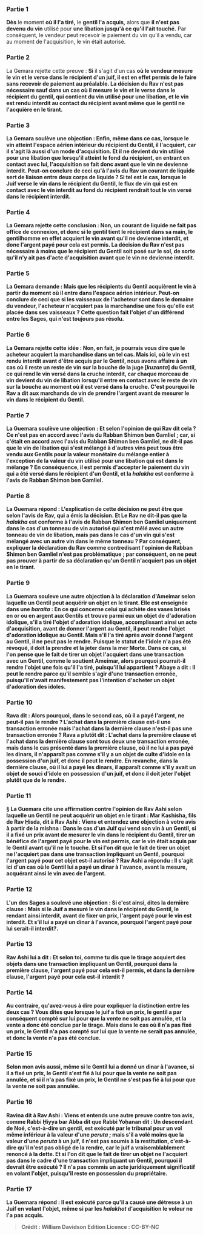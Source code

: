 
### Partie 1
<b>Dès</b> le moment <b>où il l'a tiré,</b> le <b>gentil l'a acquis,</b> alors que <b>il n'est pas devenu du vin</b> utilisé pour <b>une libation jusqu'à ce qu'il l'ait touché.</b> Par conséquent, le vendeur peut recevoir le paiement du vin qu'il a vendu, car au moment de l'acquisition, le vin était autorisé.

### Partie 2
La Gemara rejette cette preuve : <b>Si</b> il s'agit d'un cas <b>où le vendeur <b>mesure</b> le vin <b>et le verse</b> <b>dans le récipient d'un juif,</b> il est <b>en effet</b> permis de le faire sans recevoir de paiement au préalable. La décision du Rav <b>n'est pas nécessaire</b> sauf dans un cas <b>où il mesure</b> le vin <b>et le verse</b> dans le récipient du <b>gentil,</b> qui contient du vin utilisé pour une libation, et le vin est rendu interdit au contact du récipient avant même que le gentil ne l'acquière en le tirant.

### Partie 3
La Gemara soulève une objection : <b>Enfin,</b> même dans ce cas, <b>lorsque</b> le vin <b>atteint l'<b>espace aérien</b> intérieur du <b>récipient du Gentil, il l'acquiert,</b> car il s'agit là aussi d'un mode d'acquisition. Et <b>il ne devient du vin</b> utilisé pour <b>une libation que lorsqu'il atteint le fond du récipient,</b> en entrant en contact avec lui, l'acquisition se fait donc avant que le vin ne devienne interdit. Peut-on <b>conclure de</b> ceci qu'à l'avis du Rav <b>un courant</b> de liquide sert de <b>liaison</b> entre deux corps de liquide ? Si tel est le cas, lorsque le Juif verse le vin dans le récipient du Gentil, le flux de vin qui est en contact avec le vin interdit au fond du récipient rendrait tout le vin versé dans le récipient interdit.

### Partie 4
La Gemara rejette cette conclusion : <b>Non,</b> un courant de liquide ne fait pas office de connexion, et donc <b>si</b> le <b>gentil tient le récipient dans sa main,</b> le gentilhomme <b>en effet</b> acquiert le vin avant qu'il ne devienne interdit, et donc l'argent payé pour cela est permis. La décision du Rav <b>n'est pas nécessaire</b> à moins que le récipient du Gentil <b>soit posé sur le sol,</b> de sorte qu'il n'y ait pas d'acte d'acquisition avant que le vin ne devienne interdit.

### Partie 5
La Gemara demande : <b>Mais que les récipients du</b> Gentil <b>acquièrent</b> le vin à partir du moment où il entre dans l'espace aérien intérieur. Peut-on <b>conclure de</b> ceci que si les vaisseaux de l'<b>acheteur</b> sont <b>dans le domaine du vendeur, l'acheteur n'acquiert pas</b> la marchandise une fois qu'elle est placée dans ses vaisseaux ? Cette question fait l'objet d'un différend entre les Sages, qui n'est toujours pas résolu.

### Partie 6
La Gemara rejette cette idée : <b>Non, en fait, je</b> pourrais <b>vous dire</b> que le <b>acheteur acquiert</b> la marchandise dans un tel cas. <b>Mais ici,</b> où le vin est rendu interdit avant d'être acquis par le Gentil, <b>nous avons affaire</b> à un cas <b>où il reste un reste de vin</b> <b>sur la bouche de la <b>juge [<i>kuzanta</i>] du Gentil, </b> ce qui rend le vin versé dans la cruche interdit, <b>car chaque</b> morceau de vin <b>devient du vin de libation</b> lorsqu'il entre en contact avec le reste de vin sur la bouche au moment où il est versé dans la cruche. C'est pourquoi le Rav a dit aux marchands de vin de prendre l'argent avant de mesurer le vin dans le récipient du Gentil.

### Partie 7
La Guemara soulève une objection : <b>Et selon l'opinion de qui</b> Rav dit cela ? Ce n'est <b>pas en accord</b> avec l'avis du Rabban Shimon ben Gamliel ; car, si</b> c'était en accord avec l'avis du Rabban Shimon ben Gamliel, ne dit-il pas</b> que le vin de libation qui s'est mélangé à d'autres vins <b>peut tous être vendu aux Gentils</b> pour la valeur monétaire du mélange entier <b>à l'exception de la valeur du vin</b> utilisé pour <b>une libation qui est dans</b> le mélange ? En conséquence, il est permis d'accepter le paiement du vin qui a été versé dans le récipient d'un Gentil, et la <i>halakha</i> est conforme à l'avis de Rabban Shimon ben Gamliel.

### Partie 8
La Guemara répond : <b>L'explication</b> de <b>cette</b> décision ne peut être <b>que selon</b> l'avis de <b>Rav,</b> qui a émis la décision. Et <b>Le Rav ne dit-il pas</b> que la <b><i>halakha</i></b> est <b>conforme</b> à l'avis de <b>Rabban Shimon ben Gamliel</b> uniquement dans le cas d'un <b>tonneau</b> de vin autorisé qui s'est mêlé <b>avec</b> un autre <b>tonneau</b> de vin de libation, <b>mais pas</b> dans le cas d'un <b>vin</b> qui s'est mélangé <b>avec</b> un autre <b>vin</b> dans le même tonneau ? Par conséquent, expliquer la déclaration du Rav comme contredisant l'opinion de Rabban Shimon ben Gamliel n'est pas problématique ; par conséquent, on ne peut pas prouver à partir de sa déclaration qu'un Gentil n'acquiert pas un objet en le tirant.

### Partie 9
La Guemara <b>souleve</b> une autre <b>objection</b> à la déclaration d'Ameimar selon laquelle un Gentil peut acquérir un objet en le tirant. Elle est enseignée dans une <i>baraita</i> : En ce qui concerne <b>celui qui achète des vases brisés</b> en or ou en argent <b>aux Gentils et trouve parmi eux</b> un objet de <b>d'adoration idolique, s'il a tiré</b> l'objet d'adoration idolique, accomplissant ainsi un acte d'acquisition, <b>avant de donner</b> l'<b>argent</b> au Gentil, <b>il peut rendre</b> l'objet d'adoration idolique au Gentil. Mais <b>s'il l'a tiré</b> <b>après avoir donné</b> l'<b>argent</b> au Gentil, il ne peut pas le rendre. Puisque le statut de l'idole n'a pas été révoqué, il doit la <b>prendre</b> et la jeter <b>dans la mer Morte.</b> Dans ce cas, <b>si l'on pense</b> que le fait de tirer</b> un objet <b>l'acquiert</b> dans une transaction avec <b>un Gentil,</b> comme le soutient Ameimar, alors <b>pourquoi pourrait-il rendre</b> l'objet une fois qu'il l'a tiré, puisqu'il lui appartient ? <b>Abaye a dit :</b> Il peut le rendre <b>parce qu'il semble s'agir d'une transaction erronée,</b> puisqu'il n'avait manifestement pas l'intention d'acheter un objet d'adoration des idoles.

### Partie 10
<b>Rava dit :</b> Alors pourquoi, dans le second cas, où il a payé l'argent, ne peut-il pas le rendre ? L'achat dans <b>la première clause est-il une transaction erronée</b> mais l'achat dans <b>la dernière clause n'est-il pas une transaction erronée ? Rava a plutôt dit :</b> L'achat dans <b>la première clause et</b> l'achat dans <b>la dernière clause</b> sont tous deux <b>une transaction erronée, mais</b> dans le cas présenté dans <b>la première clause, où il ne lui a pas payé les dinars, il n'apparaît pas comme</b> s'il y a un objet de <b> culte d'idole en la possession d'un juif,</b> et donc il peut le rendre. En revanche, dans <b>la dernière clause, où il lui a payé les dinars, il apparaît</b> comme s'il y avait un objet de <b>souci d'idole en possession d'un juif,</b> et donc il doit jeter l'objet plutôt que de le rendre.

### Partie 11
§ La Guemara cite une affirmation contre l'opinion de Rav Ashi selon laquelle un Gentil ne peut acquérir un objet en le tirant : <b>Mar Kashisha, fils de Rav Ḥisda, dit à Rav Ashi : Viens</b> et <b>entendez</b> une objection à votre avis à partir de la mishna : Dans le cas d'un Juif <b>qui vend son vin à un Gentil,</b> si <b>il a fixé</b> un prix <b>avant de mesurer</b> le vin dans le récipient du Gentil, tirer un bénéfice de <b>l'argent</b> payé <b>pour</b> le vin est <b>permis,</b> car le vin était acquis par le Gentil avant qu'il ne le touche. <b>Et si l'on dit</b> que le fait de <b>tirer</b> un objet <b>ne l'acquiert pas</b> dans une transaction impliquant <b>un Gentil, pourquoi l'argent</b> payé <b>pour cet objet est-il autorisé ?</b> Rav Ashi a répondu : <b>Il s'agit ici</b> d'un cas <b>où le Gentil <b>lui a payé un dinar à l'avance,</b> avant la mesure, acquérant ainsi le vin avec de l'argent.

### Partie 12
L'un des Sages a soulevé une objection : <b>Si c'est ainsi, dites la dernière clause :</b> Mais si le Juif a <b>mesuré</b> le vin dans le récipient du Gentil, le rendant ainsi interdit, <b>avant de fixer</b> un prix, <b>l'argent</b> payé <b>pour</b> le vin est <b>interdit. Et s'il lui a payé un dinar à l'avance, pourquoi</b> <b>l'argent</b> payé <b>pour lui</b> serait-il <b>interdit?</b>.

### Partie 13
Rav Ashi <b>lui a dit : Et selon toi, comme tu dis</b> que le <b>tirage acquiert</b> des objets <b>dans</b> une transaction impliquant <b>un Gentil, pourquoi</b> dans <b>la première clause</b>, <b>l'argent</b> payé <b>pour cela est-il permis, et</b> dans <b>la dernière clause, l'argent</b> payé <b>pour cela</b> est-il <b>interdit ?</b>

### Partie 14
<b>Au contraire, qu'avez-vous à dire</b> pour expliquer la distinction entre les deux cas ? Vous dites que lorsque le juif a <b>fixé</b> un prix, le gentil a par conséquent <b>compté</b> sur lui pour que la vente ne soit pas annulée, et la vente a donc été conclue par le tirage. Mais dans le cas où <b>il n'a pas fixé</b> un prix, le Gentil <b>n'a pas compté</b> sur lui que la vente ne serait pas annulée, et donc la vente n'a pas été conclue.

### Partie 15
<b>Selon mon</b> avis <b>aussi, même si</b> le Gentil lui a <b>donné un dinar à l'avance,</b> si <b>il a fixé</b> un prix, le Gentil <b>s'est fié</b> à lui pour que la vente ne soit pas annulée, et si <b>il n'a pas fixé</b> un prix, le Gentil <b>ne s'est pas fié</b> à lui pour que la vente ne soit pas annulée.

### Partie 16
<b>Ravina dit à Rav Ashi : Viens</b> et <b>entends</b> une autre preuve contre ton avis, <b>comme Rabbi Ḥiyya bar Abba dit</b> que <b>Rabbi Yoḥanan dit : Un descendant de Noé,</b> c'est-à-dire un gentil, <b>est exécuté</b> par le tribunal <b>pour</b> un vol même <b>inférieur à la valeur d'une <i>peruta</i> ; mais</b> s'il a volé moins que la valeur d'une <i>peruta</i> à un juif, <b>il n'est pas soumis à la restitution,</b> c'est-à-dire qu'il n'est pas obligé de la rendre, car le juif a vraisemblablement renoncé à la dette. <b>Et si l'on dit</b> que le fait de <b>tirer</b> un objet <b>ne l'acquiert pas</b> dans le cadre d'une transaction impliquant <b>un Gentil, pourquoi</b> <b>il</b> devrait être <b>exécuté ?</b> Il n'a pas commis un acte juridiquement significatif en volant l'objet, puisqu'il reste en possession du propriétaire.

### Partie 17
La Guemara répond : Il est exécuté <b>parce qu'il a causé une détresse à un Juif</b> en volant l'objet, même si par les <i>halakhot</i> d'acquisition le voleur ne l'a pas acquis.

>Crédit : William Davidson Edition
>Licence : CC-BY-NC